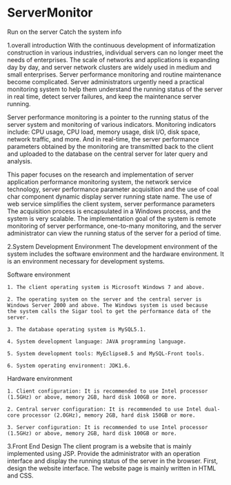 # ServerMonitor
Run on the server
Catch the system info

1.overall introduction
With the continuous development of informatization construction in various industries, individual servers can no longer meet the needs of enterprises. The scale of networks and applications is expanding day by day, and server network clusters are widely used in medium and small enterprises. Server performance monitoring and routine maintenance become complicated. Server administrators urgently need a practical monitoring system to help them understand the running status of the server in real time, detect server failures, and keep the maintenance server running.

Server performance monitoring is a pointer to the running status of the server system and monitoring of various indicators. Monitoring indicators include: CPU usage, CPU load, memory usage, disk I/O, disk space, network traffic, and more. And in real-time, the server performance parameters obtained by the monitoring are transmitted back to the client and uploaded to the database on the central server for later query and analysis.


This paper focuses on the research and implementation of server application performance monitoring system, the network service technology, server performance parameter acquisition and the use of coal char component dynamic display server running state name. The use of web service simplifies the client system, server performance parameters The acquisition process is encapsulated in a Windows process, and the system is very scalable. The implementation goal of the system is remote monitoring of server performance, one-to-many monitoring, and the server administrator can view the running status of the server for a period of time.

2.System Development Environment
The development environment of the system includes the software environment and the hardware environment. It is an environment necessary for development systems.

  Software environment
  
    1. The client operating system is Microsoft Windows 7 and above.
    
    2. The operating system on the server and the central server is Windows Server 2000 and above. The Windows system is used because     the system calls the Sigar tool to get the performance data of the server.
    
    3. The database operating system is MySQL5.1.
    
    4. System development language: JAVA programming language.
    
    5. System development tools: MyEclipse8.5 and MySQL-Front tools.
    
    6. System operating environment: JDK1.6.
    
  Hardware environment
  
    1. Client configuration: It is recommended to use Intel processor (1.5GHz) or above, memory 2GB, hard disk 100GB or more.
    
    2. Central server configuration: It is recommended to use Intel dual-core processor (2.0GHz), memory 2GB, hard disk 150GB or more.
    
    3. Server configuration: It is recommended to use Intel processor (1.5GHz) or above, memory 2GB, hard disk 100GB or more.
    
    
    
3.Front End Design
The client program is a website that is mainly implemented using JSP. Provide the administrator with an operation interface and display the running status of the server in the browser. First, design the website interface. The website page is mainly written in HTML and CSS.
